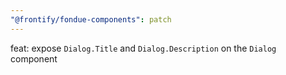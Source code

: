 ```yaml
---
"@frontify/fondue-components": patch
---
```


feat: expose `Dialog.Title` and `Dialog.Description` on the `Dialog` component
